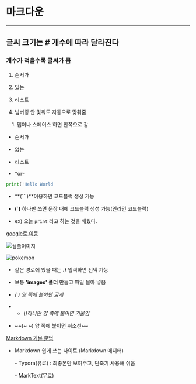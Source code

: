 # 마크다운

-----

## 글씨 크기는 # 개수에 따라 달라진다

### 개수가 적을수록 글씨가 큼

1. 순서가

2. 있는

3. 리스트

4. 넘버링 안 맟춰도 자동으로 맞춰줌

    1. 탭이나 스페이스 하면 안쪽으로 감

- 순서가

- 없는

- 리스트
* *or-

```python
print('Hello World
```

- **(```)**이용하면 코드블럭 생성 가능

- **(`)** 하나만 쓰면 문장 내에 코드블럭 생성 가능(인라인 코드블럭)

- ex) 오늘 `print` 라고 하는 것을 배웠다.

[google로 이동](https://www.google.com/)

![샘플이미지](https://picsum.photos/200/300)

![pokemon](https://github.com/user-attachments/assets/7b5b98fa-d780-470a-ab77-a6c9387cc433)

- 같은 경로에 있을 때는 **./** 입력하면 선택 가능

- 보통 **'images' 폴더** 만들고 파일 몰아 넣음

- **(* *) 양 쪽에 붙이면 굵게**

- * (*)하나만 양 쪽에 붙이면 기울임*

- ~~(~ ~) 양 쪽에 붙이면 취소선~~

[Markdown 기본 문법](https://www.markdownguide.org/basic-syntax/)

- Markdown 쉽게 쓰는 사이트 (Markdown 에디터)

      - Typora(유료) : 최종본만 보여주고, 단축기 사용해 쉬움

      - MarkText(무료)
